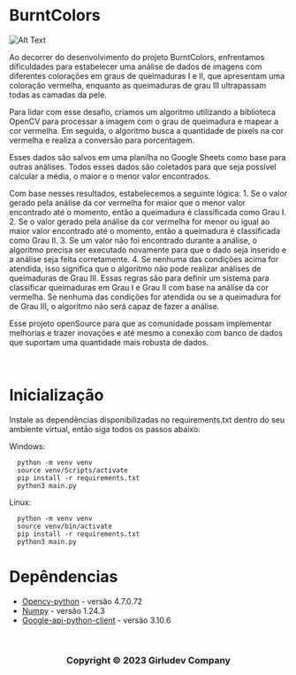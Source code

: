 # BurntColors

![Alt Text](https://media.giphy.com/media/pQmWjYrz39YAg/giphy.gif)

Ao decorrer do desenvolvimento do projeto BurntColors, enfrentamos dificuldades para estabelecer uma análise de dados de imagens com diferentes colorações em graus de queimaduras I e II, que apresentam uma coloração vermelha, enquanto as queimaduras de grau III ultrapassam todas as camadas da pele.

Para lidar com esse desafio, criamos um algoritmo utilizando a biblioteca OpenCV para processar a imagem com o grau de queimadura e mapear a cor vermelha. Em seguida, o algoritmo busca a quantidade de pixels na cor vermelha e realiza a conversão para porcentagem.

Esses dados são salvos em uma planilha no Google Sheets como base para outras análises. Todos esses dados são coletados para que seja possível calcular a média, o maior e o menor valor encontrados.

Com base nesses resultados, estabelecemos a seguinte lógica: 
    1. Se o valor gerado pela análise da cor vermelha for maior que o menor valor encontrado até o momento, então a queimadura é classificada como Grau I.
    2. Se o valor gerado pela análise da cor vermelha for menor ou igual ao maior valor encontrado até o momento, então a queimadura é classificada como Grau II.
    3. Se um valor não foi encontrado durante a análise, o algoritmo precisa ser executado novamente para que o dado seja inserido e a análise seja feita corretamente.
    4. Se nenhuma das condições acima for atendida, isso significa que o algoritmo não pode realizar análises de queimaduras de Grau III.
Essas regras são para definir um sistema para classificar queimaduras em Grau I e Grau II com base na análise da cor vermelha. Se nenhuma das condições for atendida ou se a queimadura for de Grau III, o algoritmo não será capaz de fazer a análise. 

Esse projeto openSource para que as comunidade possam implementar melhorias e trazer inovações e até mesmo a conexão com banco de dados que suportam uma quantidade mais robusta de dados.

</br>

# Inicialização

Instale as dependências disponibilizadas no requirements.txt dentro do seu ambiente virtual, então siga todos os passos abaixo:

Windows:

```
  python -m venv venv
  source venv/Scripts/activate
  pip install -r requirements.txt
  python3 main.py

```

Linux:

```
  python -m venv venv
  source venv/bin/activate
  pip install -r requirements.txt
  python3 main.py

```

# Depêndencias

- [Opencv-python](https://opencv.org/) - versão 4.7.0.72
- [Numpy](https://numpy.org/) - versão 1.24.3
- [Google-api-python-client](https://developers.google.com/sheets/api/guides/libraries?hl=pt-br#python) - versão 3.10.6


<br>
 <h3 align="center">
      <p>Copyright © 2023 Girludev Company</p>
    
 </h3>




